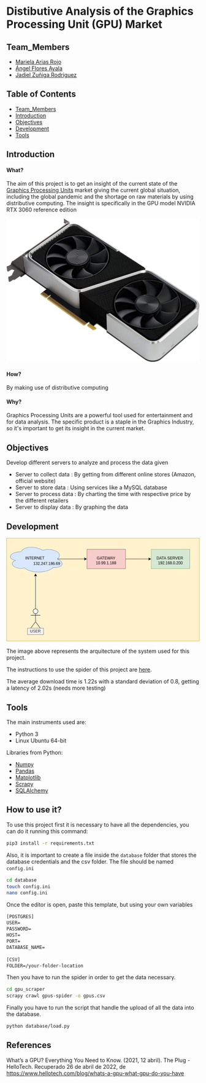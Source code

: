 # Distibutive Analysis of the Graphics Processing Unit (GPU) Market


## Team_Members
* [Mariela Arias Rojo](https://github.com/marielaAriass)
* [Ángel Flores Ayala](https://github.com/AngelFA04)
* [Jadiel Zuñiga Rodriguez](https://github.com/JZRodriguez)


## Table of Contents
* [Team_Members](#Team_Members)
* [Introduction](#Introduction)
* [Objectives](#Objectives)
* [Development](#Development)
* [Tools](#Tools)


## Introduction
#### What?
The aim of this project is to get an insight of the current state of the [Graphics Processing Units](https://www.hellotech.com/blog/whats-a-gpu-what-gpu-do-you-have) market giving the current global situation, including the global pandemic and the shortage on raw materials by using distributive computing. 
The insight is specifically in the GPU model NVIDIA RTX 3060 reference edition

![GPU](gpu.jpg)

#### How?
By making use of distributive computing

#### Why?
Graphics Processing Units are a powerful tool used for entertainment and for data analysis.
The specific product is a staple in the Graphics Industry, so it's important to get its insight in the current market.



## Objectives
Develop different servers to analyze and process the data given
* Server to collect data : By getting from different online stores (Amazon, official website)
* Server to store data : Using services like a MySQL database
* Server to process data : By charting the time with respective price by the different retailers
* Server to display data : By graphing the data


## Development

![Arquitecture](Diagram.jpg)

The image above represents the arquitecture of the system used for this project.

The instructions to use the spider of this project are [here](https://github.com/JZRodriguez/distributive_computing_project/blob/main/gpu_scraper/README.md).

The average download time is 1.22s with a standard deviation of 0.8, getting a latency of 2.02s (needs more testing)


## Tools
The main instruments used are:
* Python 3
* Linux Ubuntu 64-bit


Libraries from Python:
* [Numpy](https://numpy.org/)
* [Pandas](https://pandas.pydata.org/)
* [Matplotlib](https://matplotlib.org/)
* [Scrapy](https://scrapy.org/)
* [SQLAlchemy](https://www.sqlalchemy.org/)

## How to use it?
To use this project first it is necessary to have all the dependencies, you can do it running this command:
```sh
pip3 install -r requirements.txt
```
Also, it is important to create a file inside the `database` folder that stores the database credentials and the csv folder. The file should be named `config.ini`

```sh
cd database
touch config.ini
nano config.ini
```
Once the editor is open, paste this template, but using your own variables
```
[POSTGRES]
USER=
PASSWORD=
HOST=
PORT=
DATABASE_NAME=

[CSV]
FOLDER=/your-folder-location
```


Then you have to run the spider in order to get the data necessary.
```sh
cd gpu_scraper
scrapy crawl gpus-spider -o gpus.csv
```

Finally you have to run the script that handle the upload of all the data into the database.
```sh
python database/load.py
```

## References
What’s a GPU? Everything You Need to Know. (2021, 12 abril). The Plug - HelloTech. Recuperado 26 de abril de 2022, de https://www.hellotech.com/blog/whats-a-gpu-what-gpu-do-you-have

